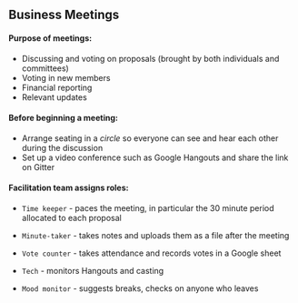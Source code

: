 ## Business Meetings

#### Purpose of meetings:

- Discussing and voting on proposals (brought by both individuals and committees)
- Voting in new members
- Financial reporting
- Relevant updates

#### Before beginning a meeting:

- Arrange seating in a _circle_ so everyone can see and hear each other during the discussion
- Set up a video conference such as Google Hangouts and share the link on Gitter 

#### Facilitation team assigns roles:

- `Time keeper` - paces the meeting, in particular the 30 minute period allocated to each proposal

- `Minute-taker` - takes notes and uploads them as a file after the meeting

- `Vote counter` - takes attendance and records votes in a Google sheet

- `Tech` - monitors Hangouts and casting

- `Mood monitor` - suggests breaks, checks on anyone who leaves
